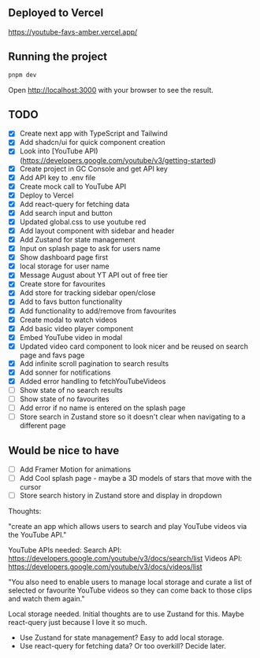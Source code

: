 ## Deployed to Vercel

https://youtube-favs-amber.vercel.app/

## Running the project

```bash
pnpm dev
```

Open [http://localhost:3000](http://localhost:3000) with your browser to see the result.

## TODO

- [x] Create next app with TypeScript and Tailwind
- [x] Add shadcn/ui for quick component creation
- [x] Look into [YouTube API)(https://developers.google.com/youtube/v3/getting-started)
- [x] Create project in GC Console and get API key
- [x] Add API key to .env file
- [x] Create mock call to YouTube API
- [x] Deploy to Vercel
- [x] Add react-query for fetching data
- [x] Add search input and button
- [x] Updated global.css to use youtube red
- [x] Add layout component with sidebar and header
- [x] Add Zustand for state management
- [x] Input on splash page to ask for users name
- [x] Show dashboard page first
- [x] local storage for user name
- [x] Message August about YT API out of free tier
- [x] Create store for favourites
- [x] Add store for tracking sidebar open/close
- [x] Add to favs button functionality
- [x] Add functionality to add/remove from favourites
- [x] Create modal to watch videos
- [x] Add basic video player component
- [x] Embed YouTube video in modal
- [x] Updated video card component to look nicer and be reused on search page and favs page
- [x] Add infinite scroll pagination to search results
- [x] Add sonner for notifications
- [x] Added error handling to fetchYouTubeVideos
- [ ] Show state of no search results
- [ ] Show state of no favourites
- [ ] Add error if no name is entered on the splash page
- [ ] Store search in Zustand store so it doesn't clear when navigating to a different page

## Would be nice to have

- [ ] Add Framer Motion for animations
- [ ] Add Cool splash page - maybe a 3D models of stars that move with the cursor
- [ ] Store search history in Zustand store and display in dropdown

Thoughts:

"create an app which allows users
to search and play YouTube videos via the YouTube API."

YouTube APIs needed:
Search API: https://developers.google.com/youtube/v3/docs/search/list
Videos API: https://developers.google.com/youtube/v3/docs/videos/list

"You also need to enable users to manage local storage and curate a list of
selected or favourite YouTube videos so they can come back to those clips
and watch them again."

Local storage needed. Initial thoughts are to use Zustand for this. Maybe react-query just because I love it so much.

- Use Zustand for state management? Easy to add local storage.
- Use react-query for fetching data? Or too overkill? Decide later.
